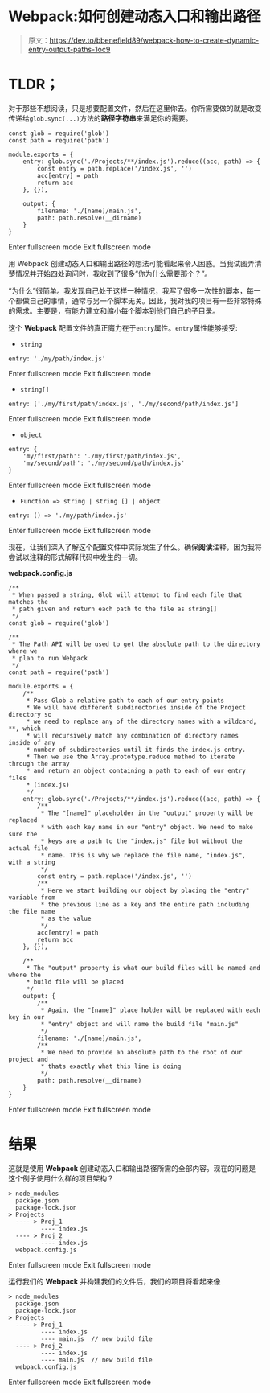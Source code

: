 # Webpack:如何创建动态入口和输出路径

> 原文：<https://dev.to/bbenefield89/webpack-how-to-create-dynamic-entry-output-paths-1oc9>

# TLDR；

对于那些不想阅读，只是想要配置文件，然后在这里你去。你所需要做的就是改变传递给`glob.sync(...)`方法的**路径字符串**来满足你的需要。

```
const glob = require('glob')
const path = require('path')

module.exports = {
    entry: glob.sync('./Projects/**/index.js').reduce((acc, path) => {
        const entry = path.replace('/index.js', '')
        acc[entry] = path
        return acc
    }, {}),

    output: {
        filename: './[name]/main.js',
        path: path.resolve(__dirname)
    }
} 
```

Enter fullscreen mode Exit fullscreen mode

用 Webpack 创建动态入口和输出路径的想法可能看起来令人困惑。当我试图弄清楚情况并开始四处询问时，我收到了很多“你为什么需要那个？”。

“为什么”很简单。我发现自己处于这样一种情况，我写了很多一次性的脚本，每一个都做自己的事情，通常与另一个脚本无关。因此，我对我的项目有一些非常特殊的需求。主要是，有能力建立和缩小每个脚本到他们自己的子目录。

这个 **Webpack** 配置文件的真正魔力在于`entry`属性。`entry`属性能够接受:

*   `string`

```
entry: './my/path/index.js' 
```

Enter fullscreen mode Exit fullscreen mode

*   `string[]`

```
entry: ['./my/first/path/index.js', './my/second/path/index.js'] 
```

Enter fullscreen mode Exit fullscreen mode

*   `object`

```
entry: {
    'my/first/path': './my/first/path/index.js',
    'my/second/path': './my/second/path/index.js'
} 
```

Enter fullscreen mode Exit fullscreen mode

*   `Function => string | string [] | object`

```
entry: () => './my/path/index.js' 
```

Enter fullscreen mode Exit fullscreen mode

现在，让我们深入了解这个配置文件中实际发生了什么。确保**阅读**注释，因为我将尝试以注释的形式解释代码中发生的一切。

**webpack.config.js**

```
/**
 * When passed a string, Glob will attempt to find each file that matches the
 * path given and return each path to the file as string[]
 */
const glob = require('glob')

/**
 * The Path API will be used to get the absolute path to the directory where we
 * plan to run Webpack
 */
const path = require('path')

module.exports = {
    /**
     * Pass Glob a relative path to each of our entry points
     * We will have different subdirectories inside of the Project directory so
     * we need to replace any of the directory names with a wildcard, **, which 
     * will recursively match any combination of directory names inside of any
     * number of subdirectories until it finds the index.js entry.
     * Then we use the Array.prototype.reduce method to iterate through the array
     * and return an object containing a path to each of our entry files
     * (index.js)
     */
    entry: glob.sync('./Projects/**/index.js').reduce((acc, path) => {
        /**
         * The "[name]" placeholder in the "output" property will be replaced
         * with each key name in our "entry" object. We need to make sure the
         * keys are a path to the "index.js" file but without the actual file
         * name. This is why we replace the file name, "index.js", with a string
         */
        const entry = path.replace('/index.js', '')
        /**
         * Here we start building our object by placing the "entry" variable from
         * the previous line as a key and the entire path including the file name
         * as the value
         */
        acc[entry] = path
        return acc
    }, {}),

    /**
     * The "output" property is what our build files will be named and where the
     * build file will be placed
     */
    output: {
        /**
         * Again, the "[name]" place holder will be replaced with each key in our
         * "entry" object and will name the build file "main.js"
         */
        filename: './[name]/main.js',
        /**         
         * We need to provide an absolute path to the root of our project and
         * thats exactly what this line is doing
         */
        path: path.resolve(__dirname)
    }
} 
```

Enter fullscreen mode Exit fullscreen mode

# 结果

这就是使用 **Webpack** 创建动态入口和输出路径所需的全部内容。现在的问题是这个例子使用什么样的项目架构？

```
> node_modules
  package.json
  package-lock.json
> Projects
  ---- > Proj_1
         ---- index.js
  ---- > Proj_2
         ---- index.js
  webpack.config.js 
```

Enter fullscreen mode Exit fullscreen mode

运行我们的 **Webpack** 并构建我们的文件后，我们的项目将看起来像

```
> node_modules
  package.json
  package-lock.json
> Projects
  ---- > Proj_1
         ---- index.js
         ---- main.js  // new build file
  ---- > Proj_2
         ---- index.js
         ---- main.js  // new build file
  webpack.config.js 
```

Enter fullscreen mode Exit fullscreen mode